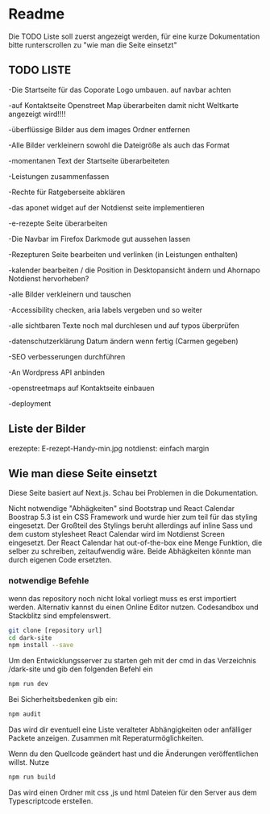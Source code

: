 # Readme
Die TODO Liste soll zuerst angezeigt werden, für eine kurze Dokumentation bitte runterscrollen zu "wie man die Seite einsetzt"

## TODO LISTE

-Die Startseite für das Coporate Logo umbauen. auf navbar achten 

-auf Kontaktseite Openstreet Map überarbeiten damit nicht Weltkarte angezeigt wird!!!!

-überflüssige Bilder aus dem images Ordner entfernen

-Alle Bilder verkleinern sowohl die Dateigröße als auch das Format

-momentanen Text der Startseite überarbeiteten

-Leistungen zusammenfassen

-Rechte für Ratgeberseite abklären

-das aponet widget auf der Notdienst seite implementieren

-e-rezepte Seite überarbeiten

-Die Navbar im Firefox Darkmode gut aussehen lassen

-Rezepturen Seite bearbeiten und verlinken (in Leistungen enthalten)

-kalender bearbeiten / die Position in Desktopansicht ändern und Ahornapo Notdienst hervorheben? 

-alle Bilder verkleinern und tauschen

-Accessibility checken, aria labels vergeben und so weiter

-alle sichtbaren Texte noch mal durchlesen und auf typos überprüfen

-datenschutzerklärung Datum ändern wenn fertig (Carmen gegeben)

-SEO verbesserungen durchführen

-An Wordpress API anbinden

-openstreetmaps auf Kontaktseite einbauen

-deployment

## Liste der Bilder
erezepte: E-rezept-Handy-min.jpg
notdienst: einfach margin

## Wie man diese Seite einsetzt

Diese Seite basiert auf Next.js. Schau bei Problemen in die Dokumentation.

Nicht notwendige "Abhägkeiten" sind Bootstrap und React Calendar
Boostrap 5.3 ist ein CSS Framework und wurde hier zum teil für das styling eingesetzt. Der Großteil des Stylings beruht allerdings auf inline Sass und dem custom stylesheet
React Calendar wird im Notdienst Screen eingesetzt. Der React Calendar hat out-of-the-box eine Menge Funktion, die selber zu schreiben, zeitaufwendig wäre.
Beide Abhägkeiten könnte man durch eigenen Code ersetzten.

### notwendige Befehle

wenn das repository noch nicht lokal vorliegt muss es erst importiert werden.
Alternativ kannst du einen Online Editor nutzen. Codesandbox und Stackblitz sind empfelenswert.

```sh
git clone [repository url]
cd dark-site
npm install --save
```

Um den Entwicklungsserver zu starten geh mit der cmd in das Verzeichnis /dark-site und gib den folgenden Befehl ein

```sh
npm run dev
```

Bei Sicherheitsbedenken gib ein:

```sh
npm audit
```

Das wird dir eventuell eine Liste veralteter Abhängigkeiten oder anfälliger Packete anzeigen. Zusammen mit Reperaturmöglichkeiten.

Wenn du den Quellcode geändert hast und die Änderungen veröffentlichen willst. Nutze

```sh
npm run build
```

Das wird einen Ordner mit css ,js und html Dateien für den Server aus dem Typescriptcode erstellen.
